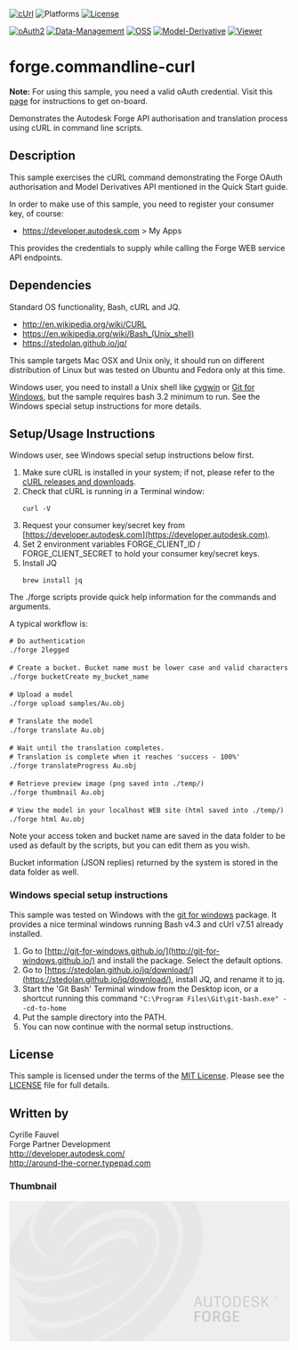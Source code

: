 [![cUrl](https://img.shields.io/badge/cUrl-7.47.1-blue.svg)](https://nodejs.org/)
![Platforms](https://img.shields.io/badge/platform-windows%20%7C%20osx%20%7C%20linux-lightgray.svg)
[![License](http://img.shields.io/:license-mit-blue.svg)](http://opensource.org/licenses/MIT)

[![oAuth2](https://img.shields.io/badge/oAuth2-v1-green.svg)](http://autodesk-forge.github.io/)
[![Data-Management](https://img.shields.io/badge/Data%20Management-v1-green.svg)](http://autodesk-forge.github.io/)
[![OSS](https://img.shields.io/badge/OSS-v2-green.svg)](http://autodesk-forge.github.io/)
[![Model-Derivative](https://img.shields.io/badge/Model%20Derivative-v2-green.svg)](http://autodesk-forge.github.io/)
[![Viewer](https://img.shields.io/badge/Forge%20Viewer-v6.2-green.svg)](http://autodesk-forge.github.io/)


# forge.commandline-curl

<b>Note:</b> For using this sample, you need a valid oAuth credential.
Visit this [page](https://developer.autodesk.com) for instructions to get on-board.

Demonstrates the Autodesk Forge API authorisation and translation process using cURL
in command line scripts.


## Description

This sample exercises the cURL command demonstrating the Forge OAuth authorisation and
Model Derivatives API mentioned in the Quick Start guide.

In order to make use of this sample, you need to register your consumer key, of course:
* https://developer.autodesk.com > My Apps

This provides the credentials to supply while calling the Forge WEB service API endpoints.


## Dependencies

Standard OS functionality, Bash, cURL and JQ.

* http://en.wikipedia.org/wiki/CURL
* https://en.wikipedia.org/wiki/Bash_(Unix_shell)
* https://stedolan.github.io/jq/

This sample targets Mac OSX and Unix only, it should run on different distribution of Linux but was tested
on Ubuntu and Fedora only at this time.

Windows user, you need to install a Unix shell like [cygwin](http://cygwin.com) or [Git for Windows](https://git-scm.com/download/win),
but the sample requires bash 3.2 minimum to run. See the Windows special setup instructions for more details.


## Setup/Usage Instructions

Windows user, see  Windows special setup instructions below first.

  1. Make sure cURL is installed in your system; if not, please refer to the
     [cURL releases and downloads](http://curl.haxx.se/download.html).
  2. Check that cURL is running in a Terminal window:<br />
     ```
     curl -V
     ```
  3. Request your consumer key/secret key from [https://developer.autodesk.com](https://developer.autodesk.com).
  4. Set 2 environment variables FORGE_CLIENT_ID / FORGE_CLIENT_SECRET to hold your consumer key/secret keys.
  5. Install JQ
     ```
     brew install jq
     ```


The ./forge scripts provide quick help information for the commands and arguments.

A typical workflow is:

    # Do authentication
    ./forge 2legged

    # Create a bucket. Bucket name must be lower case and valid characters
    ./forge bucketCreate my_bucket_name

    # Upload a model
    ./forge upload samples/Au.obj

    # Translate the model
    ./forge translate Au.obj

    # Wait until the translation completes.
    # Translation is complete when it reaches 'success - 100%'
    ./forge translateProgress Au.obj

    # Retrieve preview image (png saved into ./temp/)
    ./forge thumbnail Au.obj

    # View the model in your localhost WEB site (html saved into ./temp/)
    ./forge html Au.obj

Note your access token and bucket name are saved in the data folder to be used as default by the scripts,
but you can edit them as you wish.

Bucket information (JSON replies) returned by the system is stored in the data folder as well.


### Windows special setup instructions

This sample was tested on Windows with the [git for windows](http://git-for-windows.github.io/) package.
It provides a nice terminal windows running Bash v4.3 and cUrl v7.51 already installed.

  1. Go to [http://git-for-windows.github.io/](http://git-for-windows.github.io/) and install the package.
     Select the default options.
  2. Go to [https://stedolan.github.io/jq/download/](https://stedolan.github.io/jq/download/), install JQ,
     and rename it to jq.
  3. Start the 'Git Bash' Terminal window from the Desktop icon, or a shortcut running this command
     ``` "C:\Program Files\Git\git-bash.exe" --cd-to-home ```
  4. Put the sample directory into the PATH.
  5. You can now continue with the normal setup instructions.


## License

This sample is licensed under the terms of the [MIT License](http://opensource.org/licenses/MIT).
Please see the [LICENSE](LICENSE) file for full details.


## Written by

Cyrille Fauvel <br />
Forge Partner Development <br />
http://developer.autodesk.com/ <br />
http://around-the-corner.typepad.com <br />

### Thumbnail
![thumbnail](img/thumbnail_default.png)
